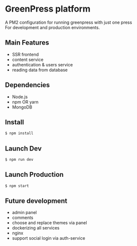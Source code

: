 # GreenPress platform

A PM2 configuration for running greenpress with just one press<br>
For development and production environments.

## Main Features
- SSR frontend
- content service
- authentication & users service
- reading data from database

## Dependencies
- Node.js
- npm OR yarn
- MongoDB

## Install
```sh
$ npm install
```

## Launch Dev
```sh
$ npm run dev
```


## Launch Production
```sh
$ npm start
```


## Future development
- admin panel
- comments
- choose and replace themes via panel
- dockerizing all services
- nginx
- support social login via auth-service
